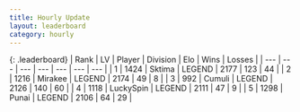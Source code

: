 ```yaml
---
title: Hourly Update
layout: leaderboard
category: hourly
---
```


{: .leaderboard}
| Rank | LV | Player | Division | Elo | Wins | Losses |
| --- | --- | --- | --- | --- | --- | --- |
| <span data-change="1">1</span> | 1424 | <span title="ID: 353063">Sktima</span> | LEGEND | <span data-change="13">2177</span> | <span data-change="3">123</span> | <span data-change="0">44</span> |
| <span data-change="-1">2</span> | 1216 | <span title="ID: 416373">Mirakee</span> | LEGEND | <span data-change="0">2174</span> | <span data-change="0">49</span> | <span data-change="0">8</span> |
| <span data-change="0">3</span> | 992 | <span title="ID: 294236">Cumuli</span> | LEGEND | <span data-change="0">2126</span> | <span data-change="0">140</span> | <span data-change="0">60</span> |
| <span data-change="0">4</span> | 1118 | <span title="ID: 498412">LuckySpin</span> | LEGEND | <span data-change="0">2111</span> | <span data-change="0">47</span> | <span data-change="0">9</span> |
| <span data-change="0">5</span> | 1298 | <span title="ID: 361226">Punai</span> | LEGEND | <span data-change="0">2106</span> | <span data-change="0">64</span> | <span data-change="0">29</span> |